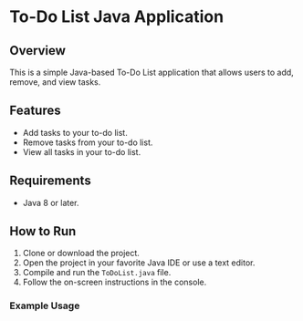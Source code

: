 # To-Do List Java Application

## Overview
This is a simple Java-based To-Do List application that allows users to add, remove, and view tasks.

## Features
- Add tasks to your to-do list.
- Remove tasks from your to-do list.
- View all tasks in your to-do list.

## Requirements
- Java 8 or later.

## How to Run
1. Clone or download the project.
2. Open the project in your favorite Java IDE or use a text editor.
3. Compile and run the `ToDoList.java` file.
4. Follow the on-screen instructions in the console.

### Example Usage